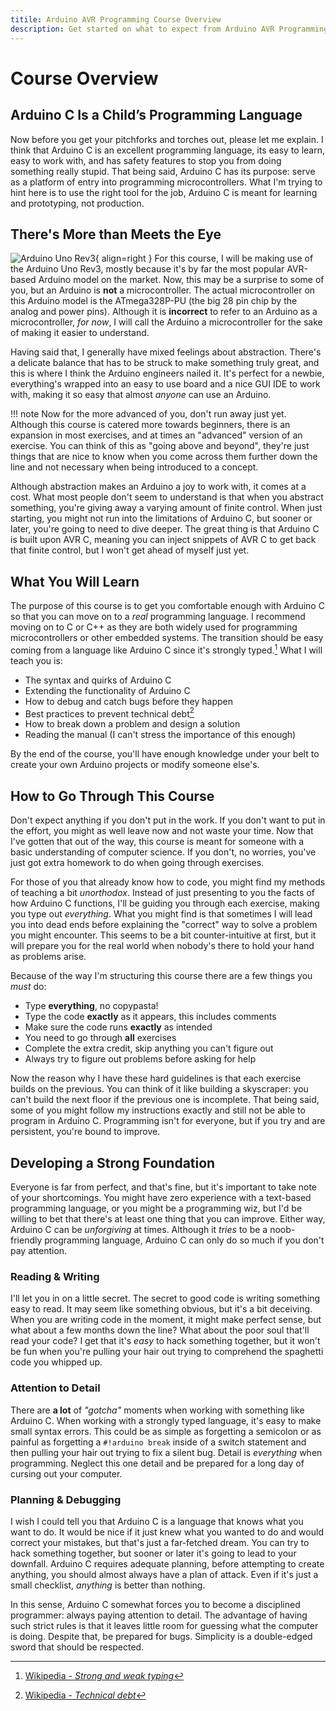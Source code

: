 ```yaml
---
titile: Arduino AVR Programming Course Overview
description: Get started on what to expect from Arduino AVR Programming.
---
```


# Course Overview

## Arduino C Is a Child’s Programming Language

Now before you get your pitchforks and torches out, please let me explain.
I think that Arduino C is an excellent programming language, its easy to learn, easy to work with, and has safety features to stop you from doing something really stupid.
That being said, Arduino C has its purpose: serve as a platform of entry into programming microcontrollers.
What I'm trying to hint here is to use the right tool for the job, Arduino C is meant for learning and prototyping, not production.

## There's More than Meets the Eye

![Arduino Uno Rev3](../assets/images/arduino-uno-rev3.svg){ align=right }
For this course, I will be making use of the Arduino Uno Rev3, mostly because it's by far the most popular AVR-based Arduino model on the market.
Now, this may be a surprise to some of you, but an Arduino is **not** a microcontroller.
The actual microcontroller on this Arduino model is the ATmega328P-PU (the big 28 pin chip by the analog and power pins).
Although it is **incorrect** to refer to an Arduino as a microcontroller, *for now*, I will call the Arduino a microcontroller for the sake of making it easier to understand.

Having said that, I generally have mixed feelings about abstraction.
There's a delicate balance that has to be struck to make something truly great, and this is where I think the Arduino engineers nailed it.
It's perfect for a newbie, everything's wrapped into an easy to use board and a nice GUI IDE to work with, making it so easy that almost *anyone* can use an Arduino.

!!! note
	Now for the more advanced of you, don't run away just yet.
	Although this course is catered more towards beginners, there is an expansion in most exercises, and at times an "advanced" version of an exercise.
	You can think of this as "going above and beyond", they're just things that are nice to know when you come across them further down the line and not necessary when being introduced to a concept.

Although abstraction makes an Arduino a joy to work with, it comes at a cost.
What most people don't seem to understand is that when you abstract something, you're giving away a varying amount of finite control.
When just starting, you might not run into the limitations of Arduino C, but sooner or later, you're going to need to dive deeper.
The great thing is that Arduino C is built upon AVR C, meaning you can inject snippets of AVR C to get back that finite control, but I won't get ahead of myself just yet.

## What You Will Learn

The purpose of this course is to get you comfortable enough with Arduino C so that you can move on to a *real* programming language.
I recommend moving on to C or C++ as they are both widely used for programming microcontrollers or other embedded systems.
The transition should be easy coming from a language like Arduino C since it's strongly typed.[^1]
What I will teach you is:

* The syntax and quirks of Arduino C
* Extending the functionality of Arduino C
* How to debug and catch bugs before they happen
* Best practices to prevent technical debt[^2]
* How to break down a problem and design a solution
* Reading the manual (I can't stress the importance of this enough)

By the end of the course, you'll have enough knowledge under your belt to create your own Arduino projects or modify someone else's.

## How to Go Through This Course

Don't expect anything if you don't put in the work.
If you don't want to put in the effort, you might as well leave now and not waste your time.
Now that I've gotten that out of the way, this course is meant for someone with a basic understanding of computer science.
If you don't, no worries, you've just got extra homework to do when going through exercises.

For those of you that already know how to code, you might find my methods of teaching a bit *unorthodox*.
Instead of just presenting to you the facts of how Arduino C functions, I'll be guiding you through each exercise, making you type out *everything*.
What you might find is that sometimes I will lead you into dead ends before explaining the "correct" way to solve a problem you might encounter.
This seems to be a bit counter-intuitive at first, but it will prepare you for the real world when nobody's there to hold your hand as problems arise.

Because of the way I'm structuring this course there are a few things you *must* do:

* Type **everything**, no copypasta!
* Type the code **exactly** as it appears, this includes comments
* Make sure the code runs **exactly** as intended
* You need to go through **all** exercises
* Complete the extra credit, skip anything you can't figure out
* Always try to figure out problems before asking for help

Now the reason why I have these hard guidelines is that each exercise builds on the previous.
You can think of it like building a skyscraper: you can't build the next floor if the previous one is incomplete.
That being said, some of you might follow my instructions exactly and still not be able to program in Arduino C.
Programming isn't for everyone, but if you try and are persistent, you're bound to improve.

## Developing a Strong Foundation

Everyone is far from perfect, and that's fine, but it's important to take note of your shortcomings.
You might have zero experience with a text-based programming language, or you might be a programming wiz, but I'd be willing to bet that there's at least one thing that you can improve.
Either way, Arduino C can be *unforgiving* at times.
Although it *tries* to be a noob-friendly programming language, Arduino C can only do so much if you don't pay attention.

### Reading & Writing

I'll let you in on a little secret.
The secret to good code is writing something easy to read.
It may seem like something obvious, but it's a bit deceiving.
When you are writing code in the moment, it might make perfect sense, but what about a few months down the line?
What about the poor soul that'll read your code?
I get that it's *easy* to hack something together, but it won't be fun when you're pulling your hair out trying to comprehend the spaghetti code you whipped up.

### Attention to Detail

There are **a lot** of *"gotcha"* moments when working with something like Arduino C.
When working with a strongly typed language, it's easy to make small syntax errors.
This could be as simple as forgetting a semicolon or as painful as forgetting a `#!arduino break` inside of a switch statement and then pulling your hair out trying to fix a silent bug.
Detail is *everything* when programming.
Neglect this one detail and be prepared for a long day of cursing out your computer.

### Planning & Debugging

I wish I could tell you that Arduino C is a language that knows what you want to do.
It would be nice if it just knew what you wanted to do and would correct your mistakes, but that's just a far-fetched dream.
You can try to hack something together, but sooner or later it's going to lead to your downfall.
Arduino C requires adequate planning, before attempting to create anything, you should almost always have a plan of attack.
Even if it's just a small checklist, *anything* is better than nothing.

In this sense, Arduino C somewhat forces you to become a disciplined programmer: always paying attention to detail.
The advantage of having such strict rules is that it leaves little room for guessing what the computer is doing.
Despite that, be prepared for bugs.
Simplicity is a double-edged sword that should be respected.

[^1]: [Wikipedia - *Strong and weak typing*](https://en.wikipedia.org/wiki/Strong_and_weak_typing)
[^2]: [Wikipedia - *Technical debt*](https://en.wikipedia.org/wiki/Technical_debt)

